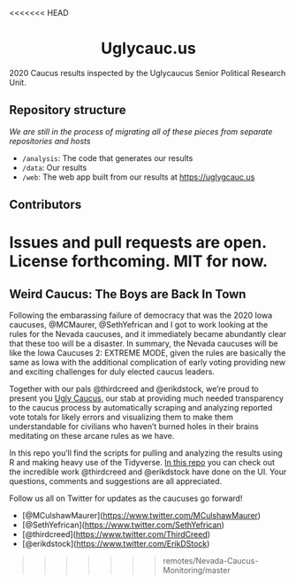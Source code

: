 <<<<<<< HEAD
<h1 align="center"><strong>Uglycauc.us</strong></h1>

2020 Caucus results inspected by the Uglycaucus Senior Political Research Unit.

## Repository structure

_We are still in the process of migrating all of these pieces from separate repositories and hosts_

- `/analysis`: The code that generates our results
- `/data`: Our results
- `/web`: The web app built from our results at https://uglygcauc.us

## Contributors

Issues and pull requests are open. License forthcoming. MIT for now.
=======
Weird Caucus: The Boys are Back In Town
---------------------------------------

Following the embarassing failure of democracy that was the 2020 Iowa
caucuses, @MCMaurer, @SethYefrican and I got to work looking at the
rules for the Nevada caucuses, and it immediately became abundantly
clear that these too will be a disaster. In summary, the Nevada caucuses
will be like the Iowa Caucuses 2: EXTREME MODE, given the rules are
basically the same as Iowa with the additional complication of early
voting providing new and exciting challenges for duly elected caucus
leaders.

Together with our pals @thirdcreed and @erikdstock, we’re proud to
present you [Ugly Caucus](http://www.uglycauc.us), our stab at
providing much needed transparency to the caucus process by
automatically scraping and analyzing reported vote totals for likely
errors and visualizing them to make them understandable for civilians
who haven’t burned holes in their brains meditating on these arcane
rules as we have.

In this repo you’ll find the scripts for pulling and analyzing the
results using R and making heavy use of the Tidyverse. [In this
repo](https://github.com/thirdcreed/Nevada) you can check out the
incredible work @thirdcreed and @erikdstock have done on the UI. Your
questions, comments and suggestions are all appreciated.

Follow us all on Twitter for updates as the caucuses go forward!

-   \[@MCulshawMaurer\](<a href="https://www.twitter.com/MCulshawMaurer" class="uri">https://www.twitter.com/MCulshawMaurer</a>)
-   \[@SethYefrican\](<a href="https://www.twitter.com/SethYefrican" class="uri">https://www.twitter.com/SethYefrican</a>)
-   \[@thirdcreed\](<a href="https://www.twitter.com/ThirdCreed" class="uri">https://www.twitter.com/ThirdCreed</a>)
-   \[@erikdstock\](<a href="https://www.twitter.com/ErikDStock" class="uri">https://www.twitter.com/ErikDStock</a>)
>>>>>>> remotes/Nevada-Caucus-Monitoring/master
